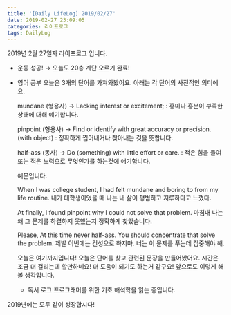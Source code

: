```yaml
---
title: '[Daily LifeLog] 2019/02/27'
date: 2019-02-27 23:09:05
categories: 라이프로그
tags: DailyLog
---
```


2019년 2월 27일자 라이프로그 입니다.

- 운동
  성공!
  → 오늘도 20층 계단 오르기 완료!

- 영어 공부
  오늘은 3개의 단어를 가져와봤어요.
  아래는 각 단어의 사전적인 의미에요.    

  mundane (형용사)
	 → Lacking interest or excitement;
	 : 흥미나 흥분이 부족한 상태에 대해 얘기합니다.

	pinpoint (형용사)
   → Find or identify with great accuracy or precision. (with object)
	 : 정확하게 찝어내거나 찾아내는 것을 뜻합니다.

	half-ass (동사)
	 → Do (something) with little effort or care.
	 : 적은 힘을 들여 또는 적은 노력으로 무엇인가를 하는것에 얘기합니다.

	예문입니다.

	When I was college student, I had felt mundane and boring to from my life routine.
	내가 대학생이었을 때 나는 내 삶이 평범하고 지루하다고 느꼈다.

	At finally, I found pinpoint why I could not solve that problem.
	마침내 나는 왜 그 문제를 햐결하지 못했는지 정확하게 찾았습니다.

	Please, At this time never half-ass. You should concentrate that solve the problem.
	제발 이번에는 건성으로 하지마. 너는 이 문제를 푸는데 집중해야 해.

	오늘은 여기까지입니다!
	오늘은 단어를 찾고 관련된 문장을 만들어봤어요. 시간은 조금 더 걸리는데 할만하네요!
	더 도움이 되기도 하는거 같구요!
	앞으로도 이렇게 해볼 생각입니다.

	- 독서 로그
	프로그래머를 위한 기초 해석학을 읽는 중입니다.

2019년에는 모두 같이 성장합시다!
